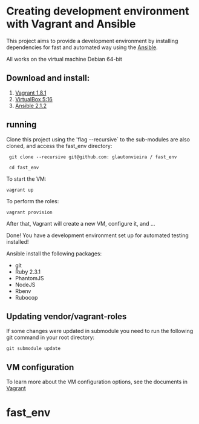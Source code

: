 Creating development environment with Vagrant and Ansible
=====================================

This project aims to provide a development environment by installing dependencies for fast and automated way using the [Ansible](http://www.ansible.com/).

All works on the virtual machine Debian 64-bit

Download and install:
------------
1. [Vagrant 1.8.1](https://www.vagrantup.com/docs/installation/)
2. [VirtualBox 5:16](https://www.virtualbox.org/wiki/Downloads)
3. [Ansible 2.1.2](http://docs.ansible.com/ansible/intro_installation.html)


running
-------

Clone this project using the 'flag --recursive` to the sub-modules are also cloned, and access the fast_env directory:

`` 
git clone --recursive git@github.com: glautonvieira / fast_env
`` 

`` 
cd fast_env
`` 

To start the VM:

``
vagrant up
``

To perform the roles:

``
vagrant provision
``

After that, Vagrant will create a new VM, configure it, and ...

Done! You have a development environment set up for automated testing installed!


Ansible install the following packages:
* git
* Ruby 2.3.1
* PhantomJS
* NodeJS
* Rbenv
* Rubocop


## Updating vendor/vagrant-roles

If some changes were updated in submodule you need to run the following git command in your root directory:

```
git submodule update
```


VM configuration
----------------
To learn more about the VM configuration options, see the documents in [Vagrant](http://docs.vagrantup.com/v2/virtualbox/configuration.html)
# fast_env
